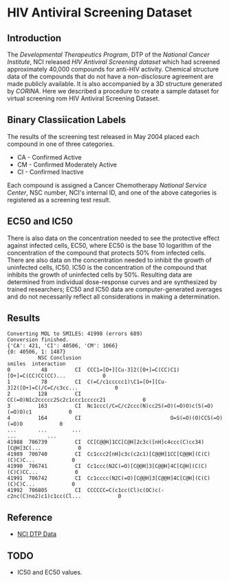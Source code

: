 # HIV Antiviral Screening Dataset

## Introduction

The *Developmental Therapeutics Program*, DTP of the *National Cancer Institute*, NCI released *HIV Antiviral Screening dataset* which had screened approximately 40,000 compounds for anti-HIV activity. Chemical structure data of the compounds that do not have a non-disclosure agreement are made publicly available. It is also accompanied by a 3D structure generated by *CORINA*. Here we described a procedure to create a sample dataset for virtual screening rom HIV Antiviral Screening Dataset.

## Binary Classiication Labels

The results of the screening test released in May 2004 placed each compound in one of three categories.

- CA - Confirmed Active
- CM - Confirmed Moderately Active
- CI - Confirmed Inactive

Each compound is assigned a Cancer Chemotherapy *National Service Center*, NSC number, NCI's internal ID, and one of the above categories is registered as a screening test result.

## EC50 and IC50

There is also data on the concentration needed to see the protective effect against infected cells, EC50, where EC50 is the base 10 logarithm of the concentration of the compound that protects 50% from infected cells. There are also data on the concentration needed to inhibit the growth of uninfected cells, IC50. IC50 is the concentration of the compound that inhibits the growth of uninfected cells by 50%. Resulting data are determined from individual dose-response curves and are synthesized by trained researchers; EC50 and IC50 data are computer-generated averages and do not necessarily reflect all considerations in making a determination.

## Results

```console
Converting MOL to SMILES: 41998 (errors 689)
Conversion finished.
{'CA': 421, 'CI': 40506, 'CM': 1066}
{0: 40506, 1: 1487}
          NSC Conclusion                                             smiles  interaction
0          48         CI  CCC1=[O+][Cu-3]2([O+]=C(CC)C1)[O+]=C(CC)CC(CC)...            0
1          78         CI  C(=C/c1ccccc1)\C1=[O+][Cu-3]2([O+]=C(/C=C/c3cc...            0
2         128         CI                   CC(=O)N1c2ccccc2Sc2c1ccc1ccccc21            0
3         163         CI  Nc1ccc(/C=C/c2ccc(N)cc2S(=O)(=O)O)c(S(=O)(=O)O)c1            0
4         164         CI                             O=S(=O)(O)CCS(=O)(=O)O            0
...       ...        ...                                                ...          ...
41988  706739         CI  CC[C@@H]1CC[C@H]2c3c([nH]c4ccc(C)cc34)[C@H]3C(...            0
41989  706740         CI  Cc1ccc2[nH]c3c(c2c1)[C@@H]1CC[C@@H](C(C)(C)C)C...            0
41990  706741         CI  Cc1ccc(N2C(=O)[C@@H]3[C@@H]4C[C@H](C(C)(C)C)CC...            0
41991  706742         CI  Cc1cccc(N2C(=O)[C@@H]3[C@@H]4C[C@H](C(C)(C)C)C...            0
41992  706805         CI  CCCCCC=C(c1cc(Cl)c(OC)c(-c2nc(C)no2)c1)c1cc(Cl...            0
```

## Reference

- [NCI DTP Data](https://wiki.nci.nih.gov/display/NCIDTPdata/AIDS+Antiviral+Screen+Data)

## TODO

- IC50 and EC50 values.
